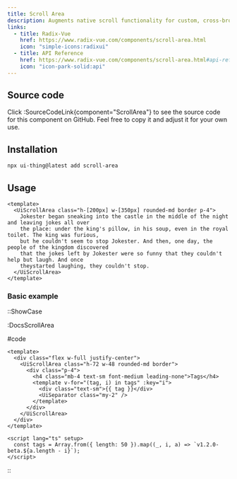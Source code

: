 ```yaml
---
title: Scroll Area
description: Augments native scroll functionality for custom, cross-browser styling.
links:
  - title: Radix-Vue
    href: https://www.radix-vue.com/components/scroll-area.html
    icon: "simple-icons:radixui"
  - title: API Reference
    href: https://www.radix-vue.com/components/scroll-area.html#api-reference
    icon: "icon-park-solid:api"
---
```


## Source code

Click :SourceCodeLink{component="ScrollArea"} to see the source code for this component on GitHub. Feel free to copy it and adjust it for your own use.

## Installation

```bash
npx ui-thing@latest add scroll-area
```

## Usage

```vue
<template>
  <UiScrollArea class="h-[200px] w-[350px] rounded-md border p-4">
    Jokester began sneaking into the castle in the middle of the night and leaving jokes all over
    the place: under the king's pillow, in his soup, even in the royal toilet. The king was furious,
    but he couldn't seem to stop Jokester. And then, one day, the people of the kingdom discovered
    that the jokes left by Jokester were so funny that they couldn't help but laugh. And once
    theystarted laughing, they couldn't stop.
  </UiScrollArea>
</template>
```

### Basic example

::ShowCase

:DocsScrollArea

#code

```vue [DocsScrollArea.vue]
<template>
  <div class="flex w-full justify-center">
    <UiScrollArea class="h-72 w-48 rounded-md border">
      <div class="p-4">
        <h4 class="mb-4 text-sm font-medium leading-none">Tags</h4>
        <template v-for="(tag, i) in tags" :key="i">
          <div class="text-sm">{{ tag }}</div>
          <UiSeparator class="my-2" />
        </template>
      </div>
    </UiScrollArea>
  </div>
</template>

<script lang="ts" setup>
  const tags = Array.from({ length: 50 }).map((_, i, a) => `v1.2.0-beta.${a.length - i}`);
</script>
```

::
